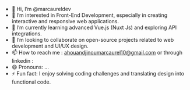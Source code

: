 - 👋 Hi, I’m @marcaureldev
- 👀 I’m interested in Front-End Development, especially in creating interactive and responsive web applications.
- 🌱 I’m currently learning advanced Vue.js (Nuxt Js) and exploring API integrations.
- 💞️ I’m looking to collaborate on open-source projects related to web development and UI/UX design.
- 📫 How to reach me : ahouandjinoumarcaurel10@gmail.com or through linkedin : 
- 😄 Pronouns: ...
- ⚡ Fun fact: I enjoy solving coding challenges and translating design into functional code.

<!---
marcaureldev/marcaureldev is a ✨ special ✨ repository because its `README.md` (this file) appears on your GitHub profile.
You can click the Preview link to take a look at your changes.
--->
